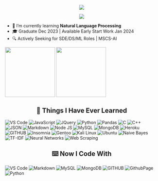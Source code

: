 <!-- <h1 align="center">Hi 👋, I'm Andy(Xiang-Yu) Cui <br><br> <img src="https://komarev.com/ghpvc/?username=AndyFCui&style=for-the-badge"> </h1> -->
<p align="center">
  <a href="https://git.io/typing-svg">
    <img src="https://readme-typing-svg.demolab.com/?lines=Hi+👋,+I'm+Andy(Xiang-Yu)+Cui;Welcome+to+my+GitHub+Profile!">
  </a>
</p>

<!-- View record -->
<p align="center">
  <img src="https://komarev.com/ghpvc/?username=AndyFCui&style=for-the-badge">
</p>



- 🌱 I’m currently learning **Natural Language Processing**
- 🎓 Graduate Dec 2023 | Available Early Start Work Jan 2024 
- 🔍 Actively Seeking for SDE/DS/ML Roles | MSCS-AI

<td valign="top" width="50%">
<span><img src="https://github-readme-stats.vercel.app/api/top-langs/?username=AndyFCui&layout=compact" height="164px" /></span>
<span><img height="164px" src="https://github-readme-stats.vercel.app/api?username=AndyFCui&hide_title=true&hide_border=true&show_icons=true&line_height=21&text_color=000&icon_color=000&bg_color=0,ea6161,ffc64d,fffc4d,52fa5a&theme=graywhite" /></span>






<h2 align="center">📓 Things I Have Ever Learned </h2>  
<p>
   <img alt="VS Code" src="https://img.shields.io/badge/Visual_Studio_Code-0078D4?style=for-the-badge&logo=visual%20studio%20code&logoColor=white" />
   <img alt="JavaScript" src="https://img.shields.io/badge/JavaScript-323330?style=for-the-badge&logo=javascript&logoColor=F7DF1E" />
   <img alt="JQuery" src="https://img.shields.io/badge/jQuery-0769AD?style=for-the-badge&logo=jquery&logoColor=white" />
  <img alt="Python" src="https://img.shields.io/badge/Python-FFD43B?style=for-the-badge&logo=python&logoColor=blue" />
  <img alt="Pandas" src="https://img.shields.io/badge/Pandas-2C2D72?style=for-the-badge&logo=pandas&logoColor=white" />
  <img alt="C" src="https://img.shields.io/badge/C-00599C?style=for-the-badge&logo=c&logoColor=white" />
  <img alt="C++" src="https://img.shields.io/badge/C%2B%2B-00599C?style=for-the-badge&logo=c%2B%2B&logoColor=white" />
   <img alt="JSON" src="https://img.shields.io/badge/json-5E5C5C?style=for-the-badge&logo=json&logoColor=white" />
   <img alt="Markdown" src="https://img.shields.io/badge/Markdown-000000?style=for-the-badge&logo=markdown&logoColor=white" />
   <img alt="Node JS" src="https://img.shields.io/badge/Node.js-339933?style=for-the-badge&logo=nodedotjs&logoColor=white" />
   <img alt="MySQL" src="https://img.shields.io/badge/MySQL-005C84?style=for-the-badge&logo=mysql&logoColor=white" />
   <img alt="MongoDB" src="https://img.shields.io/badge/MongoDB-4EA94B?style=for-the-badge&logo=mongodb&logoColor=white" />
    <img alt="Heroku" src="https://img.shields.io/badge/Heroku-430098?style=for-the-badge&logo=heroku&logoColor=white" />
   <img alt="GITHUB" src="https://img.shields.io/badge/GitHub-100000?style=for-the-badge&logo=github&logoColor=white" />
  <img alt="Insomnia" src="https://img.shields.io/badge/Insomnia-5849be?style=for-the-badge&logo=Insomnia&logoColor=white" />
  <img alt="Gentoo" src="https://img.shields.io/badge/Gentoo-54487A?style=for-the-badge&logo=gentoo&logoColor=white" />
  <img alt="Kali Linux" src="https://img.shields.io/badge/Debian-A81D33?style=for-the-badge&logo=debian&logoColor=white" />
  <img alt="Ubuntu" src="https://img.shields.io/badge/Ubuntu-E95420?style=for-the-badge&logo=ubuntu&logoColor=white" />
  <img alt="Naive Bayes" src="https://img.shields.io/badge/Naive%20Bayes-2C2D72?style=for-the-badge&logo=data:image/svg+xml;base64,[some_base64_encoded_data]&logoColor=white" />
  <img alt="TF-IDF" src="https://img.shields.io/badge/TF--IDF-2C2D72?style=for-the-badge&logo=data:image/svg+xml;base64,[some_base64_encoded_data]&logoColor=white" />
  <img alt="Neural Networks" src="https://img.shields.io/badge/Neural%20Networks-2C2D72?style=for-the-badge&logo=tensorflow&logoColor=white" />
  <img alt="Web Scraping" src="https://img.shields.io/badge/Web%20Scraping-2C2D72?style=for-the-badge&logo=internet-explorer&logoColor=white" />

  
</p>

<h2 align="center">⌨️ Now I Code With</h2>
 <p>
  <img alt="VS Code" src="https://img.shields.io/badge/Visual_Studio_Code-0078D4?style=for-the-badge&logo=visual%20studio%20code&logoColor=white" />
  <img alt="Markdown" src="https://img.shields.io/badge/Markdown-000000?style=for-the-badge&logo=markdown&logoColor=white" />
  <img alt="MySQL" src="https://img.shields.io/badge/MySQL-005C84?style=for-the-badge&logo=mysql&logoColor=white" />
  <img alt="MongoDB" src="https://img.shields.io/badge/MongoDB-4EA94B?style=for-the-badge&logo=mongodb&logoColor=white" />
  <img alt="GITHUB" src="https://img.shields.io/badge/GitHub-100000?style=for-the-badge&logo=github&logoColor=white" />
  <img alt="GithubPage" src="https://img.shields.io/badge/GitHub%20Pages-222222?style=for-the-badge&logo=GitHub%20Pages&logoColor=white" />
  <img alt="Python" src="https://img.shields.io/badge/Python-FFD43B?style=for-the-badge&logo=python&logoColor=blue" />
</p>
